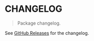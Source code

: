 # CHANGELOG

> Package changelog.

See [GitHub Releases](https://github.com/stdlib-js/array-base-slice/releases) for the changelog.
